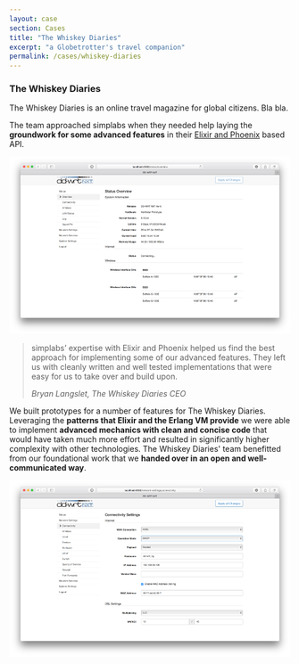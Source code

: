 ```yaml
---
layout: case
section: Cases
title: "The Whiskey Diaries"
excerpt: "a Globetrotter's travel companion"
permalink: /cases/whiskey-diaries
---
```


<div class="row content-section">
  <div class="col-xs-12 col-sm-6 col-sm-push-6 col-md-5 col-md-offset-1 col-md-push-5">
    <h3>The Whiskey Diaries</h3>
    <p>The Whiskey Diaries is an online travel magazine for global citizens. Bla bla.</p>
    <p>The team approached simplabs when they needed help laying the <strong>groundwork for some advanced features</strong> in their <a href="/services/elixir-phoenix/">Elixir and Phoenix</a> based API.</p>
  </div>
  <div class="col-xs-10 col-xs-offset-1 col-sm-6 col-sm-offset-0 col-sm-pull-6 col-md-5 col-md-offset-1">
    <img src="/images/cases/dd-wrt/overview.png" class="img-responsive" alt="Overview">
  </div>
</div>

<div class="secondary-banner quote-banner">
  <div class="container">
    <div class="row content-section">
      <div class="col-xs-12 col-md-10 col-md-offset-1">
        <blockquote>
          <p>simplabs’ expertise with Elixir and Phoenix helped us find the best approach for implementing some of our advanced features. They left us with cleanly written and well tested implementations that were easy for us to take over and build upon.</p>
          <footer><cite>Bryan Langslet, The Whiskey Diaries CEO</cite></footer>
        </blockquote>
      </div>
    </div>
  </div>
</div>

<div class="row content-section">
  <div class="col-xs-12 col-sm-6 col-md-5 col-md-offset-1">
    <p>We built prototypes for a number of features for The Whiskey Diaries. Leveraging the <strong>patterns that Elixir and the Erlang VM provide</strong> we were able to implement <strong>advanced mechanics with clean and concise code</strong> that would have taken much more effort and resulted in significantly higher complexity with other technologies. The Whiskey Diaries' team benefitted from our foundational work that we <strong>handed over in an open and well-communicated way</strong>.</p>
  </div>
  <div class="col-xs-12 col-sm-6 col-md-5">
    <img src="/images/cases/dd-wrt/settings.png" class="img-responsive" alt="Settings">
  </div>
</div>
